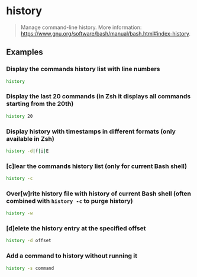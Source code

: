 # history

> Manage command-line history. More information: <https://www.gnu.org/software/bash/manual/bash.html#index-history>.

## Examples

### Display the commands history list with line numbers

```bash
history
```

### Display the last 20 commands (in Zsh it displays all commands starting from the 20th)

```bash
history 20
```

### Display history with timestamps in different formats (only available in Zsh)

```bash
history -d|f|i|E
```

### [c]lear the commands history list (only for current Bash shell)

```bash
history -c
```

### Over[w]rite history file with history of current Bash shell (often combined with `history -c` to purge history)

```bash
history -w
```

### [d]elete the history entry at the specified offset

```bash
history -d offset
```

### Add a command to history without running it

```bash
history -s command
```
